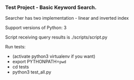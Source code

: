 ### Test Project - Basic Keyword Search.

Searcher has two implementation - linear and inverted index

Support versions of Python: 3

Script receiving query results is ./scripts/script.py

Run tests:
 * (activate python3 virtualenv if you want)
 * export PYTHONPATH=`pwd`
 * cd tests
 * python3 test_all.py

